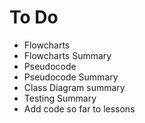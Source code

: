 # To Do

- Flowcharts
- Flowcharts Summary
- Pseudocode
- Pseudocode Summary
- Class Diagram summary
- Testing Summary
- Add code so far to lessons